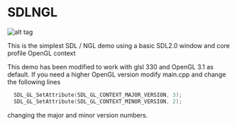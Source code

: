 # SDLNGL
![alt tag](http://nccastaff.bournemouth.ac.uk/jmacey/GraphicsLib/Demos/BlankNGL.png)

This is the simplest SDL / NGL demo using a basic SDL2.0 window and core profile OpenGL context


This demo has been modified to work with glsl 330 and OpenGL 3.1 as default. If you need a higher OpenGL version modify main.cpp and change the following lines
```C++
  SDL_GL_SetAttribute(SDL_GL_CONTEXT_MAJOR_VERSION, 3);
  SDL_GL_SetAttribute(SDL_GL_CONTEXT_MINOR_VERSION, 2);

```
changing the major and minor version numbers.